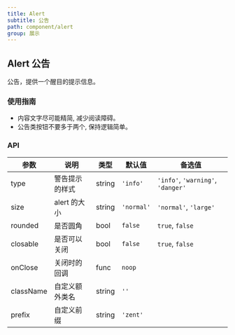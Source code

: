 ```yaml
---
title: Alert
subtitle: 公告
path: component/alert
group: 展示
---
```


## Alert 公告

公告，提供一个醒目的提示信息。

### 使用指南

-  内容文字尽可能精简, 减少阅读障碍。
-  公告类按钮不要多于两个, 保持逻辑简单。

### API

| 参数    |   说明          | 类型     | 默认值        | 备选值            |
| --------- | ------------- | ------ | ---------- | --------------------------------- |
| type      | 警告提示的样式  | string | `'info'`   | `'info'`, `'warning'`, `'danger'` |
| size      | alert 的大小 | string | `'normal'` | `'normal'`, `'large'`             |
| rounded   | 是否圆角     | bool   | `false`    |   `true`, `false`                   |
| closable  | 是否可以关闭   | bool   | `false`    |    `true`, `false`                |
| onClose   | 关闭时的回调   | func   | `noop`     |                                   |
| className | 自定义额外类名  | string | `''`       |                                   |
| prefix    | 自定义前缀    | string | `'zent'`   |                                   |


<style>
.zent-alert {
	.text {
		margin-bottom: 5px;
	}
}
</style>
